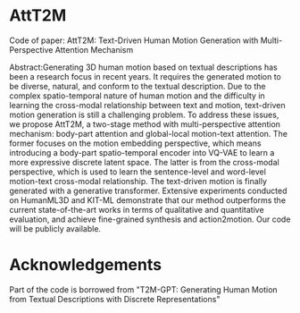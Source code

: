 # AttT2M

Code of paper: AttT2M: Text-Driven Human Motion Generation with Multi-Perspective Attention Mechanism

Abstract:Generating 3D human motion based on textual descriptions has been a research focus in recent years. It requires the generated motion to be diverse, natural, and conform to the textual description. 
   Due to the complex spatio-temporal nature of human motion and the difficulty in learning the cross-modal relationship between text and motion, text-driven motion generation is still a challenging problem. To address these issues, we propose AttT2M, a two-stage method with multi-perspective attention mechanism: body-part attention and global-local motion-text attention. 
   The former focuses on the motion embedding perspective, which means introducing a body-part spatio-temporal encoder into VQ-VAE to learn a more expressive discrete latent space. 
   The latter is from the cross-modal perspective, which is used to learn the sentence-level and word-level motion-text cross-modal relationship. The text-driven motion is finally generated with a generative transformer. 
   Extensive experiments conducted on HumanML3D and KIT-ML demonstrate that our method outperforms the current state-of-the-art works in terms of qualitative and quantitative evaluation, and achieve fine-grained synthesis and action2motion. Our code will be publicly available.


# Acknowledgements

Part of the code is borrowed from "T2M-GPT: Generating Human Motion from Textual Descriptions with Discrete Representations"
